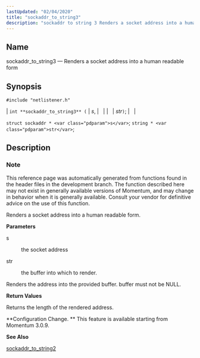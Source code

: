 ```yaml
---
lastUpdated: "02/04/2020"
title: "sockaddr_to_string3"
description: "sockaddr to string 3 Renders a socket address into a human readable form int sockaddr to string 3 s str struct sockaddr s string str This reference page was automatically generated from functions found in the header files in the development branch The function described here may not exist in..."
---
```


<a name="apis.sockaddr_to_string3"></a> 
## Name

sockaddr_to_string3 — Renders a socket address into a human readable form

## Synopsis

`#include "netlistener.h"`

| `int **sockaddr_to_string3** (` | <var class="pdparam">s</var>, |   |
|   | <var class="pdparam">str</var>`)`; |   |

`struct sockaddr * <var class="pdparam">s</var>`;
`string * <var class="pdparam">str</var>`;<a name="idp62210832"></a> 
## Description

### Note

This reference page was automatically generated from functions found in the header files in the development branch. The function described here may not exist in generally available versions of Momentum, and may change in behavior when it is generally available. Consult your vendor for definitive advice on the use of this function.

Renders a socket address into a human readable form.

**<a name="idp62213712"></a> Parameters**

<dl class="variablelist">

<dt>s</dt>

<dd>

the socket address

</dd>

<dt>str</dt>

<dd>

the buffer into which to render.

</dd>

</dl>

Renders the address into the provided buffer. buffer must not be NULL.

**<a name="idp62218800"></a> Return Values**

Returns the length of the rendered address.

**Configuration Change. ** This feature is available starting from Momentum 3.0.9.

**<a name="idp62221968"></a> See Also**

[sockaddr_to_string2](/momentum/3/3-api/apis-sockaddr-to-string-2)